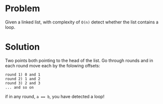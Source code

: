 # Problem

Given a linked list, with complexity of `O(n)` detect whether the list contains a loop.

# Solution

Two points both pointing to the head of the list. Go through rounds and in each round move each by the folowing offsets:

```
round 1) 0 and 1
round 2) 1 and 2
round 3) 2 and 3
... and so on
```

if in any round, `a == b`, you have detected a loop!
